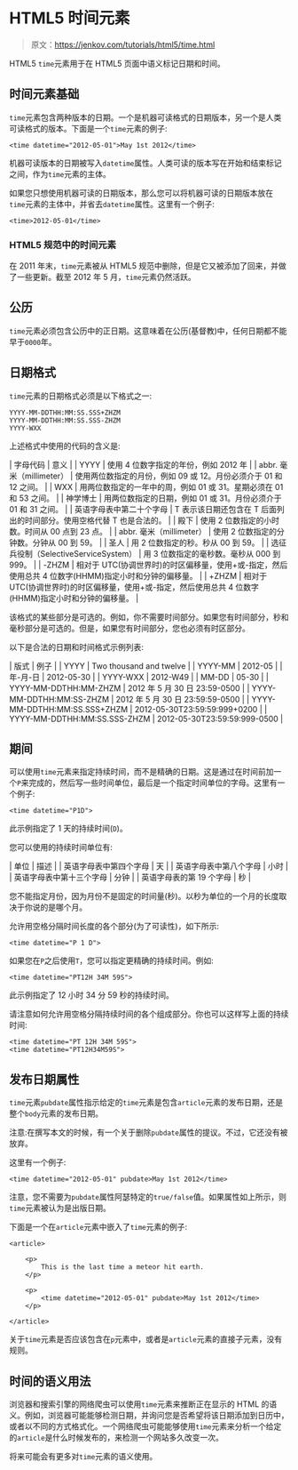 # HTML5 时间元素

> 原文：<https://jenkov.com/tutorials/html5/time.html>

HTML5 `time`元素用于在 HTML5 页面中语义标记日期和时间。

## 时间元素基础

`time`元素包含两种版本的日期。一个是机器可读格式的日期版本，另一个是人类可读格式的版本。下面是一个`time`元素的例子:

```
<time datetime="2012-05-01">May 1st 2012</time>

```

机器可读版本的日期被写入`datetime`属性。人类可读的版本写在开始和结束标记之间，作为`time`元素的主体。

如果您只想使用机器可读的日期版本，那么您可以将机器可读的日期版本放在`time`元素的主体中，并省去`datetime`属性。这里有一个例子:

```
<time>2012-05-01</time>

```

### HTML5 规范中的时间元素

在 2011 年末，`time`元素被从 HTML5 规范中删除，但是它又被添加了回来，并做了一些更新。截至 2012 年 5 月，`time`元素仍然活跃。

## 公历

`time`元素必须包含公历中的正日期。这意味着在公历(基督教)中，任何日期都不能早于`0000`年。

## 日期格式

`time`元素的日期格式必须是以下格式之一:

```
YYYY-MM-DDTHH:MM:SS.SSS+ZHZM
YYYY-MM-DDTHH:MM:SS.SSS-ZHZM
YYYY-WXX

```

上述格式中使用的代码的含义是:

| 字母代码 | 意义 |
| YYYY | 使用 4 位数字指定的年份，例如 2012 年 |
| abbr. 毫米（millimeter） | 使用两位数指定的月份，例如 09 或 12。月份必须介于 01 和 12 之间。 |
| WXX | 用两位数指定的一年中的周，例如 01 或 31。星期必须在 01 和 53 之间。 |
| 神学博士 | 用两位数指定的日期，例如 01 或 31。月份必须介于 01 和 31 之间。 |
| 英语字母表中第二十个字母 | T 表示该日期还包含在 T 后面列出的时间部分。使用空格代替 T 也是合法的。 |
| 殿下 | 使用 2 位数指定的小时数。时间从 00 点到 23 点。 |
| abbr. 毫米（millimeter） | 使用 2 位数指定的分钟数。分钟从 00 到 59。 |
| 圣人 | 用 2 位数指定的秒。秒从 00 到 59。 |
| 选征兵役制（SelectiveServiceSystem） | 用 3 位数指定的毫秒数。毫秒从 000 到 999。 |
| -ZHZM | 相对于 UTC(协调世界时)的时区偏移量，使用+或-指定，然后使用总共 4 位数字(HHMM)指定小时和分钟的偏移量。 |
| +ZHZM | 相对于 UTC(协调世界时)的时区偏移量，使用+或-指定，然后使用总共 4 位数字(HHMM)指定小时和分钟的偏移量。 |

该格式的某些部分是可选的。例如，你不需要时间部分。如果您有时间部分，秒和毫秒部分是可选的。但是，如果您有时间部分，您也必须有时区部分。

以下是合法的日期和时间格式示例列表:

| 版式 | 例子 |
| YYYY | Two thousand and twelve |
| YYYY-MM | 2012-05 |
| 年-月-日 | 2012-05-30 |
| YYYY-WXX | 2012-W49 |
| MM-DD | 05-30 |
| YYYY-MM-DDTHH:MM-ZHZM | 2012 年 5 月 30 日 23:59-0500 |
| YYYY-MM-DDTHH:MM:SS-ZHZM | 2012 年 5 月 30 日 23:59:59-0500 |
| YYYY-MM-DDTHH:MM:SS.SSS+ZHZM | 2012-05-30T23:59:59:999+0200 |
| YYYY-MM-DDTHH:MM:SS.SSS-ZHZM | 2012-05-30T23:59:59:999-0500 |

## 期间

可以使用`time`元素来指定持续时间，而不是精确的日期。这是通过在时间前加一个`P`来完成的，然后写一些时间单位，最后是一个指定时间单位的字母。这里有一个例子:

```
<time datetime="P1D">

```

此示例指定了 1 天的持续时间(`D`)。

您可以使用的持续时间单位有:

| 单位 | 描述 |
| 英语字母表中第四个字母 | 天 |
| 英语字母表中第八个字母 | 小时 |
| 英语字母表中第十三个字母 | 分钟 |
| 英语字母表的第 19 个字母 | 秒 |

您不能指定月份，因为月份不是固定的时间量(秒)。以秒为单位的一个月的长度取决于你说的是哪个月。

允许用空格分隔时间长度的各个部分(为了可读性)，如下所示:

```
<time datetime="P 1 D">

```

如果您在`P`之后使用`T`，您可以指定更精确的持续时间。例如:

```
<time datetime="PT12H 34M 59S">

```

此示例指定了 12 小时 34 分 59 秒的持续时间。

请注意如何允许用空格分隔持续时间的各个组成部分。你也可以这样写上面的持续时间:

```
<time datetime="PT 12H 34M 59S">
<time datetime="PT12H34M59S">

```

## 发布日期属性

`time`元素`pubdate`属性指示给定的`time`元素是包含`article`元素的发布日期，还是整个`body`元素的发布日期。

注意:在撰写本文的时候，有一个关于删除`pubdate`属性的提议。不过，它还没有被放弃。

这里有一个例子:

```
<time datetime="2012-05-01" pubdate>May 1st 2012</time>

```

注意，您不需要为`pubdate`属性阿瑟特定的`true/false`值。如果属性如上所示，则`time`元素被认为是出版日期。

下面是一个在`article`元素中嵌入了`time`元素的例子:

```
<article>

    <p>
        This is the last time a meteor hit earth.
    </p>

    <p>
        <time datetime="2012-05-01" pubdate>May 1st 2012</time>
    </p>

</article>

```

关于`time`元素是否应该包含在`p`元素中，或者是`article`元素的直接子元素，没有规则。

## 时间的语义用法

浏览器和搜索引擎的网络爬虫可以使用`time`元素来推断正在显示的 HTML 的语义。例如，浏览器可能能够检测日期，并询问您是否希望将该日期添加到日历中，或者以不同的方式格式化。一个网络爬虫可能能够使用`time`元素来分析一个给定的`article`是什么时候发布的，来检测一个网站多久改变一次。

将来可能会有更多对`time`元素的语义使用。